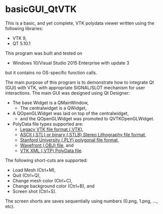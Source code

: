 # basicGUI_QtVTK

This is a basic, and yet complete, VTK polydata viewer written using the following libraries:
* VTK 9,
* QT 5.10.1

This program was built and tested on 
* Windows 10/Visual Studio 2015 Enterprise with update 3

but it contains no OS-specific function calls. 

The main purpose of this program is to demonstrate how to integrate Qt (GUI) with VTK, with appropriate SIGNAL/SLOT mechanism for user interactions. The main GUI was designed using Qt Designer:
* The base Widget is a QMainWindow, 
  * The centralwidget is a QWidget,
* A QOpenGLWidget was laid on top of the centralwidget,
  * and the QOpenGLWidget was promoted to QVTKOpenGLWidget.
* PolyData file types supported are:
  * [Legacy VTK file format (.VTK)](https://www.vtk.org/doc/nightly/html/classvtkPolyDataReader.html),
  * [ASCII (.STL) or binary (.STLB) Stereo Lithography file format](https://www.vtk.org/doc/nightly/html/classvtkSTLReader.html),
  * [Stanford University (.PLY) polygonal file format](https://www.vtk.org/doc/nightly/html/classvtkPLYReader.html),
  * [Wavefront (.OBJ) file](https://www.vtk.org/doc/nightly/html/classvtkOBJReader.html), and
  * [VTK XML (.VTP) PolyData file](https://www.vtk.org/doc/nightly/html/classvtkXMLPolyDataReader.html).

The following short-cuts are supported:
* Load Mesh (Ctrl+M), 
* Quit (Ctrl+Q),
* Change mesh color (Ctrl+C),
* Change background color (Ctrl+B), and
* Screen shot (Ctrl+S).

The screen shorts are saves sequentially using numbers (0.png, 1.png, ..., etc).
